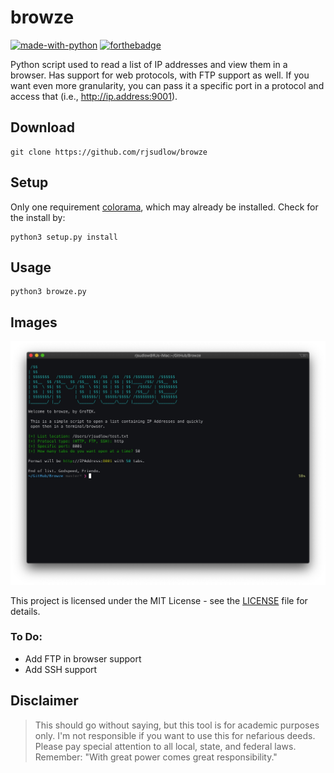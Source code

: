 # browze
[![made-with-python](http://forthebadge.com/images/badges/made-with-python.svg)](https://www.python.org/)
[![forthebadge](https://forthebadge.com/images/badges/built-with-swag.svg)](https://forthebadge.com)

Python script used to read a list of IP addresses and view them in a browser. Has support for web protocols, with FTP support as well. If you want even more granularity, you can pass it a specific port in a protocol and access that
(i.e., http://ip.address:9001).

## Download
```
git clone https://github.com/rjsudlow/browze
```

## Setup
Only one requirement [colorama](), which may already be installed. Check for the install by:

```
python3 setup.py install
```
## Usage
```
python3 browze.py
```

## Images
![Screenshot](./images/browze.jpg)

This project is licensed under the MIT License - see the [LICENSE](LICENSE) file for details.
### To Do:
* Add FTP in browser support
* Add SSH support

## Disclaimer
>This should go without saying, but this tool is for academic purposes only. I'm not responsible if you want to use this
for nefarious deeds. Please pay special attention to all local, state, and federal laws. Remember:
"With great power comes great responsibility."
